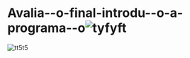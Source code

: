# Avalia--o-final-introdu--o-a-programa--o![tyfyft](https://user-images.githubusercontent.com/109106082/196282421-03e49642-8513-42f7-af3b-a4d6a4ef9c58.PNG)
![tt5t5](https://user-images.githubusercontent.com/109106082/196282429-00fe9ed7-de74-425b-acb1-3d30549ff0ae.PNG)
